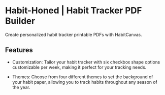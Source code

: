# Habit-Honed | Habit Tracker PDF Builder

Create personalized habit tracker printable PDFs with HabitCanvas.

## Features

- Customization: Tailor your habit tracker with six checkbox shape options customizable per week, making it perfect for your tracking needs.

- Themes: Choose from four different themes to set the background of your habit paper, allowing you to track habits throughout any season of the year.
